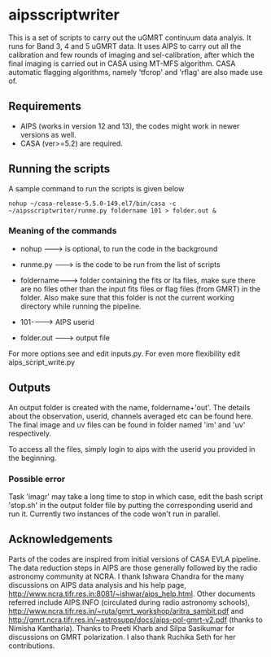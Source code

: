 # aipsscriptwriter

This is a set of scripts to carry out the uGMRT continuum data analyis. It runs for Band 3, 4 and 5 uGMRT data.
It uses AIPS to carry out all the calibration and few rounds of imaging and sel-calibration, after which the final imaging is carried out in CASA using MT-MFS algorithm. CASA automatic flagging algorithms, namely 'tfcrop' and 'rflag' are also made use of.

## Requirements

*  AIPS (works in version 12 and 13), the codes might work in newer versions as well.
*  CASA (ver>=5.2) are required. 



## Running the scripts
A sample command to run the scripts is given below
```
nohup ~/casa-release-5.5.0-149.el7/bin/casa -c ~/aipsscriptwriter/runme.py foldername 101 > folder.out &
```
### Meaning of the commands

   * nohup ---> is optional, to run the code in the background

   * runme.py ---> is the code to be run from the list of scripts

   * foldername---> folder containing the fits or lta files, make sure there are no files other than the input fits files or flag files (from GMRT) in the folder. Also make sure that this folder is not the current working directory while running the pipeline.

   * 101----> AIPS userid

   * folder.out ---> output file

For more options see and edit inputs.py.
For even more flexibility edit aips_script_write.py

## Outputs

An output folder is created with the name, foldername+'out'. The details about the observation, userid, channels averaged etc can be found here. The final image and uv files can be found in folder named 'im' and 'uv' respectively. 

To access all the files, simply login to aips with the userid you provided in the beginning.



### Possible error

Task 'imagr' may take a long time to stop in which case, edit the bash script 'stop.sh' in the output folder file by putting the corresponding userid and run it.
Currently two instances of the code won't run in parallel. 


## Acknowledgements

Parts of the codes are inspired from initial versions of CASA EVLA pipeline. 
The data reduction steps in AIPS are those generally followed by the radio astronomy community at NCRA.
I thank Ishwara Chandra for the many discussions on AIPS data analysis and his help page,
http://www.ncra.tifr.res.in:8081/~ishwar/aips_help.html.
Other documents referred include AIPS.INFO (circulated during radio astronomy schools), http://www.ncra.tifr.res.in/~ruta/gmrt_workshop/aritra_sambit.pdf and http://gmrt.ncra.tifr.res.in/~astrosupp/docs/aips-pol-gmrt-v2.pdf (thanks to Nimisha Kantharia).
Thanks to Preeti Kharb and Silpa Sasikumar for discussions on GMRT polarization.
I also thank Ruchika Seth for her contributions.






